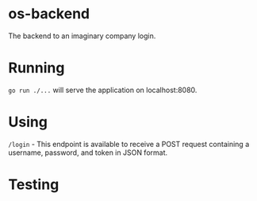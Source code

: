 # os-backend
The backend to an imaginary company login.

# Running

`go run ./...` will serve the application on localhost:8080.

# Using

`/login` - This endpoint is available to receive a POST request containing a username, password, and token in JSON format.

# Testing

